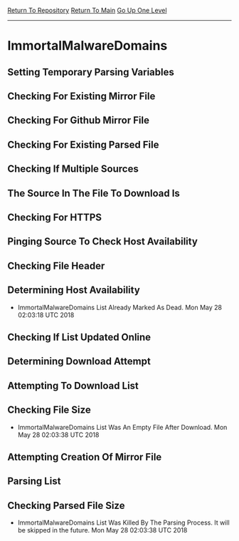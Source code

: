 [Return To Repository](https://github.com/deathbybandaid/piholeparser/)
[Return To Main](https://github.com/deathbybandaid/piholeparser/blob/master/RecentRunLogs/Mainlog.md)
[Go Up One Level](https://github.com/deathbybandaid/piholeparser/blob/master/RecentRunLogs/TopLevelScripts/30-Processing-External-Blacklists.md)
____________________________________
# ImmortalMalwareDomains
## Setting Temporary Parsing Variables
## Checking For Existing Mirror File
## Checking For Github Mirror File
## Checking For Existing Parsed File
## Checking If Multiple Sources
## The Source In The File To Download Is
## Checking For HTTPS
## Pinging Source To Check Host Availability
## Checking File Header
## Determining Host Availability
* ImmortalMalwareDomains List Already Marked As Dead. Mon May 28 02:03:18 UTC 2018
## Checking If List Updated Online
## Determining Download Attempt
## Attempting To Download List
## Checking File Size
* ImmortalMalwareDomains List Was An Empty File After Download. Mon May 28 02:03:38 UTC 2018
## Attempting Creation Of Mirror File
## Parsing List
## Checking Parsed File Size
* ImmortalMalwareDomains List Was Killed By The Parsing Process. It will be skipped in the future. Mon May 28 02:03:38 UTC 2018
